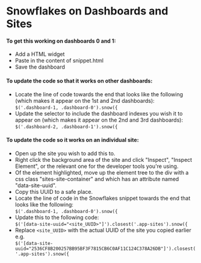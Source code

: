 # Snowflakes on Dashboards and Sites

#### To get this working on dashboards 0 and 1:

 - Add a HTML widget  
 - Paste in the content of snippet.html  
 - Save the dashboard  

#### To update the code so that it works on other dashboards:  

- Locate the line of code towards the end that looks like the following (which makes it appear on the 1st and 2nd dashboards):  
```$('.dashboard-1, .dashboard-0').snow({```  
- Update the selector to include the dashboard indexes you wish it to appear on (which makes it appear on the 2nd and 3rd dashboards):  
```$('.dashboard-2, .dashboard-1').snow({```  

#### To update the code so it works on an individual site:  

- Open up the site you wish to add this to.  
- Right click the background area of the site and click "Inspect", "Inspect Element", or the relevant one for the developer tools you're using.  
- Of the element highlighted, move up the element tree to the div with a css class "sites-site-container" and which has an attribute named "data-site-uuid".  
- Copy this UUID to a safe place.  
- Locate the line of code in the Snowflakes snippet towards the end that looks like the following:  
```$('.dashboard-1, .dashboard-0').snow({```  
- Update this to the following code:  
```$('[data-site-uuid="<site_UUID>"]').closest('.app-sites').snow({```
- Replace ```<site_UUID>``` with the actual UUID of the site you copied earlier e.g.  
```$('[data-site-uuid="2536CF8B200257BB95BF3F7815CB6C0AF11C124C378A26DB"]').closest('.app-sites').snow({```